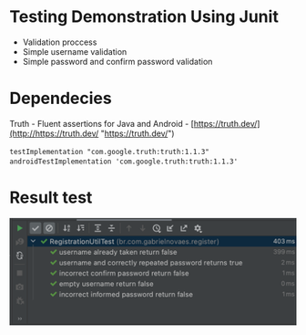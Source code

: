 # Testing Demonstration Using Junit

* Validation proccess
* Simple username validation
* Simple password and confirm password validation

# Dependecies
Truth - Fluent assertions for Java and Android - [https://truth.dev/](http://https://truth.dev/ "https://truth.dev/")

`testImplementation "com.google.truth:truth:1.1.3"`
`androidTestImplementation 'com.google.truth:truth:1.1.3'`

# Result test
![Result Image|250x250,100%](https://github.com/gblnovaes/register_test_with_junit/blob/main/images/result_test.png)
